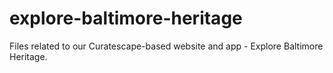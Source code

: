 # explore-baltimore-heritage
Files related to our Curatescape-based website and app - Explore Baltimore Heritage.
